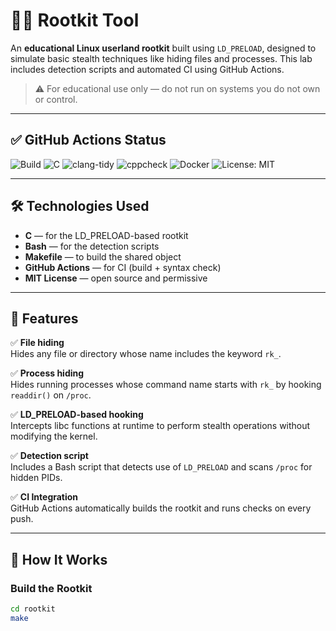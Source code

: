 # 🕵️‍♂️ Rootkit Tool

An **educational Linux userland rootkit** built using `LD_PRELOAD`, designed to simulate basic stealth techniques like hiding files and processes. This lab includes detection scripts and automated CI using GitHub Actions.

> ⚠️ For educational use only — do not run on systems you do not own or control.

---

## ✅ GitHub Actions Status

![Build](https://github.com/FatonHaxhiu/Rootkit-Lab/actions/workflows/ci.yml/badge.svg)
![C](https://img.shields.io/badge/C-ISO%209989%3A1990-blue)
![clang-tidy](https://img.shields.io/badge/clang--tidy-checked-green)
![cppcheck](https://img.shields.io/badge/cppcheck-passed-brightgreen)
![Docker](https://img.shields.io/badge/Docker-20.10-blue)
![License: MIT](https://img.shields.io/badge/License-MIT-yellow.svg)


---

## 🛠️ Technologies Used

- **C** — for the LD_PRELOAD-based rootkit
- **Bash** — for the detection scripts
- **Makefile** — to build the shared object
- **GitHub Actions** — for CI (build + syntax check)
- **MIT License** — open source and permissive

---

## 🔐 Features

✅ **File hiding**  
Hides any file or directory whose name includes the keyword `rk_`.

✅ **Process hiding**  
Hides running processes whose command name starts with `rk_` by hooking `readdir()` on `/proc`.

✅ **LD_PRELOAD-based hooking**  
Intercepts libc functions at runtime to perform stealth operations without modifying the kernel.

✅ **Detection script**  
Includes a Bash script that detects use of `LD_PRELOAD` and scans `/proc` for hidden PIDs.

✅ **CI Integration**  
GitHub Actions automatically builds the rootkit and runs checks on every push.

---

## 🧪 How It Works

### Build the Rootkit

```bash
cd rootkit
make
